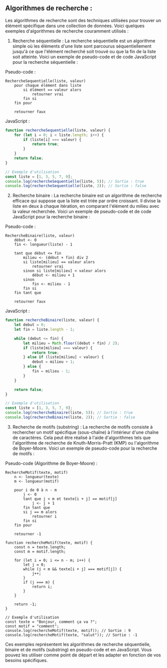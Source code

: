 ## **Algorithmes de recherche :**

Les algorithmes de recherche sont des techniques utilisées pour trouver un élément spécifique dans une collection de données. Voici quelques exemples d'algorithmes de recherche couramment utilisés :



1. Recherche séquentielle :
La recherche séquentielle est un algorithme simple où les éléments d'une liste sont parcourus séquentiellement jusqu'à ce que l'élément recherché soit trouvé ou que la fin de la liste soit atteinte. Voici un exemple de pseudo-code et de code JavaScript pour la recherche séquentielle :

Pseudo-code :
```
RechercheSequentielle(liste, valeur)
    pour chaque élément dans liste
        si élément == valeur alors
            retourner vrai
        fin si
    fin pour

    retourner faux
```

JavaScript :
```javascript
function rechercheSequentielle(liste, valeur) {
    for (let i = 0; i < liste.length; i++) {
        if (liste[i] === valeur) {
            return true;
        }
    }
    return false;
}

// Exemple d'utilisation
const liste = [1, 3, 5, 7, 9];
console.log(rechercheSequentielle(liste, 5)); // Sortie : true
console.log(rechercheSequentielle(liste, 2)); // Sortie : false
```

2. Recherche binaire :
La recherche binaire est un algorithme de recherche efficace qui suppose que la liste est triée par ordre croissant. Il divise la liste en deux à chaque itération, en comparant l'élément du milieu avec la valeur recherchée. Voici un exemple de pseudo-code et de code JavaScript pour la recherche binaire :

Pseudo-code :
```
RechercheBinaire(liste, valeur)
    début <- 0
    fin <- longueur(liste) - 1

    tant que début <= fin
        milieu <- (début + fin) div 2
        si liste[milieu] == valeur alors
            retourner vrai
        sinon si liste[milieu] < valeur alors
            début <- milieu + 1
        sinon
            fin <- milieu - 1
        fin si
    fin tant que

    retourner faux
```

JavaScript :
```javascript
function rechercheBinaire(liste, valeur) {
    let debut = 0;
    let fin = liste.length - 1;

    while (debut <= fin) {
        let milieu = Math.floor((debut + fin) / 2);
        if (liste[milieu] === valeur) {
            return true;
        } else if (liste[milieu] < valeur) {
            debut = milieu + 1;
        } else {
            fin = milieu - 1;
        }
    }

    return false;
}

// Exemple d'utilisation
const liste = [1, 3, 5, 7, 9];
console.log(rechercheBinaire(liste, 5)); // Sortie : true
console.log(rechercheBinaire(liste, 2)); // Sortie : false
```

3. Recherche de motifs (substring) :
La recherche de motifs consiste à rechercher un motif spécifique (sous-chaîne) à l'intérieur d'une chaîne de caractères. Cela peut être réalisé à l'aide d'algorithmes tels que l'algorithme de recherche de Knuth-Morris-Pratt (KMP) ou l'algorithme de Boyer-Moore. Voici un exemple de pseudo-code pour la recherche de motifs :

Pseudo-code (Algorithme de Boyer-Moore) :
```
RechercheMotif(texte, motif)
    n <- longueur(texte)
    m <- longueur(motif)

    pour i de 0 à n - m
        j <- 0
        tant que j < m et texte[i + j] == motif[j]
            j <- j + 1
        fin tant que
        si j == m alors
            retourner i
        fin si
    fin pour

    retourner -1

```
```
function rechercheMotif(texte, motif) {
    const n = texte.length;
    const m = motif.length;

    for (let i = 0; i <= n - m; i++) {
        let j = 0;
        while (j < m && texte[i + j] === motif[j]) {
            j++;
        }
        if (j === m) {
            return i;
        }
    }

    return -1;
}

// Exemple d'utilisation
const texte = "Bonjour, comment ça va ?";
const motif = "comment";
console.log(rechercheMotif(texte, motif)); // Sortie : 9
console.log(rechercheMotif(texte, "salut")); // Sortie : -1
```

Ces exemples représentent les algorithmes de recherche séquentielle, binaire et de motifs (substring) en pseudo-code et en JavaScript. Vous pouvez les utiliser comme point de départ et les adapter en fonction de vos besoins spécifiques.

